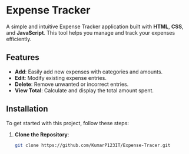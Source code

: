 # Expense Tracker

A simple and intuitive Expense Tracker application built with **HTML**, **CSS**, and **JavaScript**. This tool helps you manage and track your expenses efficiently.

## Features

- **Add**: Easily add new expenses with categories and amounts.
- **Edit**: Modify existing expense entries.
- **Delete**: Remove unwanted or incorrect entries.
- **View Total**: Calculate and display the total amount spent.

## Installation

To get started with this project, follow these steps:

1. **Clone the Repository**:
   ```bash
   git clone https://github.com/KumarP123IT/Expense-Tracer.git
